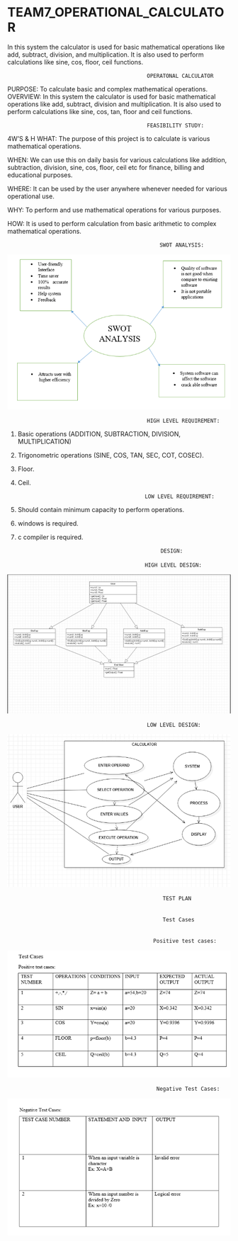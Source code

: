 #  TEAM7_OPERATIONAL_CALCULATOR
In this system the calculator is used for basic mathematical operations like add, subtract, division, and multiplication. It is also used to perform calculations like sine, cos, floor, ceil functions.

                                                OPERATONAL CALCULATOR

PURPOSE: To calculate basic and complex mathematical operations.
OVERVIEW: In this system the calculator is used for basic mathematical operations like add, subtract, division and multiplication. It is also used to perform calculations like sine, cos, tan, floor and ceil functions.
                                                
                                                FEASIBILITY STUDY:
4W’S & H
WHAT:
The purpose of this project is to calculate is various mathematical operations.

WHEN:
We can use this on daily basis for various calculations like addition, subtraction, division, sine, cos, floor, ceil etc for finance, billing and educational purposes.

WHERE:
It can be used by the user anywhere whenever needed for various operational use.

WHY:
To perform and use mathematical operations for various purposes.

HOW:
It is used to perform calculation from basic arithmetic to complex mathematical operations. 

                                                    
                                                    SWOT ANALYSIS:

![Alt Text](https://github.com/vishalroshanJ/TEAM7_OPERATIONAL_CALCULATOR/blob/main/swot.PNG)

                                                
                                                HIGH LEVEL REQUIREMENT:
1)	Basic operations (ADDITION, SUBTRACTION, DIVISION, MULTIPLICATION)
2)	Trigonometric operations (SINE, COS, TAN, SEC, COT, COSEC).
3)	Floor.
4)	Ceil.

                                                
                                                LOW LEVEL REQUIREMENT:
1)	Should contain minimum capacity to perform operations.
2)	windows is required.
3)	c compiler is required.           

                                                     
                                                     DESIGN:
                                                
                                                HIGH LEVEL DESIGN:
 
![Alt Text](https://github.com/vishalroshanJ/TEAM7_OPERATIONAL_CALCULATOR/blob/main/highlevel.PNG)

                                                
                                                LOW LEVEL DESIGN:

![Alt Text](https://github.com/vishalroshanJ/TEAM7_OPERATIONAL_CALCULATOR/blob/main/lowlevel.png)
 
                                                     
                                                     TEST PLAN  

                                                     
                                                     Test Cases

                                                  
                                                  Positive test cases:

![Alt Text](https://github.com/vishalroshanJ/TEAM7_OPERATIONAL_CALCULATOR/blob/main/positive.PNG)


                                                   Negative Test Cases:

![Alt Text](https://github.com/vishalroshanJ/TEAM7_OPERATIONAL_CALCULATOR/blob/main/negative.PNG)


